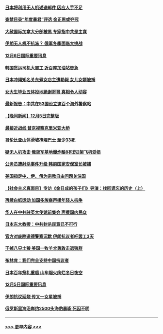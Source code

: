 #### [日本将利用无人机递送邮件 因应人手不足](../pages/prog202/a103591744.md?t=12062050) 
#### [查禁目录“年度暴君”评选 金正恩或夺冠](../pages/prog202/a103591665.md?t=12062050) 
#### [大赦国际加拿大分部被黑 专家指中共是主谋](../pages/prog202/a103591661.md?t=12062050) 
#### [伊朗无人机不抗冻？ 俄军冬季面临大挑战](../pages/prog202/a103591670.md?t=12062050) 
#### [12月6日国际重要讯息](../pages/prog202/a103591676.md?t=12062050) 
#### [韩国货运司机大罢工 近百座加油站告急](../pages/prog202/a103591636.md?t=12062050) 
#### [日本冲绳知名关东煮女店主遭勒毙 女儿女婿被捕](../pages/prog202/a103591619.md?t=12062050) 
#### [女大生毕业五体投地跪谢哥哥 真相令人动容](../pages/prog202/a103591567.md?t=12062050) 
#### [最新报告：中共在53国设立逾百个海外警察站](../pages/prog202/a103591589.md?t=12062050) 
#### [【晚间新闻】12月5日完整版](../pages/prog202/a103591420.md?t=12062050) 
#### [最接近战线 普京视察克里米亚大桥](../pages/prog202/a103591454.md?t=12062050) 
#### [哥伦比亚山体滑坡掩埋巴士 至少33死](../pages/prog202/a103591422.md?t=12062050) 
#### [疑无人机攻击 俄空军基地爆炸酿8死伤2架飞机受损](../pages/prog202/a103591399.md?t=12062050) 
#### [公务员遭射杀事件升级 韩前国家安保室长被捕](../pages/prog202/a103591394.md?t=12062050) 
#### [美国指定中、伊、俄为宗教自由问题关注国](../pages/prog202/a103591257.md?t=12062050) 
#### [【社会主义真面目】专访《金日成的孩子们》导演：找回遗忘的历史（上）](../pages/prog202/a103591121.md?t=12062050) 
#### [再续白纸运动 加国多族裔声援年轻人抗争](../pages/prog202/a103591115.md?t=12062050) 
#### [华人在中共驻英大使馆前集会 声援国内民众](../pages/prog202/a103591111.md?t=12062050) 
#### [日本东大教授：中共封杀民意已不可行](../pages/prog202/a103591109.md?t=12062050) 
#### [官方对废除道德警察沉默 伊朗抗议者吁罢工3天](../pages/prog202/a103591039.md?t=12062050) 
#### [干掉八只土狼 美国一牧羊犬勇敢击退狼群](../pages/prog202/a103591035.md?t=12062050) 
#### [布林肯：我们完全支持中国抗议者](../pages/prog202/a103591030.md?t=12062050) 
#### [日本百年祭礼重启 山车烟火绚烂冬日夜空](../pages/prog202/a103591058.md?t=12062050) 
#### [12月5日国际重要讯息](../pages/prog202/a103591047.md?t=12062050) 
#### [伊朗抗议延烧 传又一女星被捕](../pages/prog202/a103590971.md?t=12062050) 
#### [俄罗斯里海沿岸约2500头海豹暴毙 死因不明](../pages/prog202/a103590953.md?t=12062050) 

----
#### [ >>> 更早内容 <<< ](../indexes/prog202-earlier.md)
